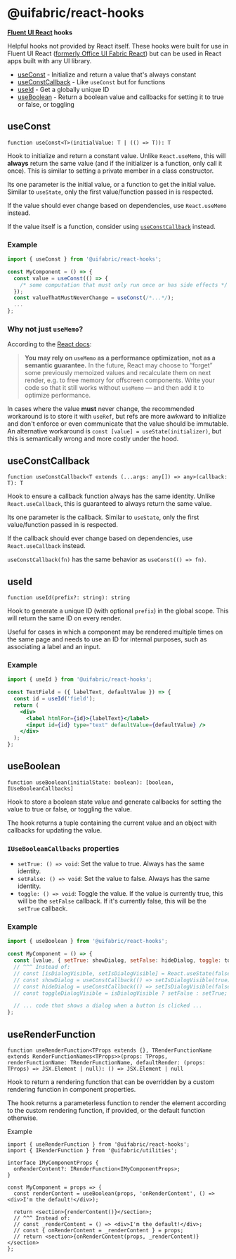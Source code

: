 # @uifabric/react-hooks

**[Fluent UI React](https://developer.microsoft.com/en-us/fluentui) hooks**

Helpful hooks not provided by React itself. These hooks were built for use in Fluent UI React ([formerly Office UI Fabric React](https://developer.microsoft.com/en-us/office/blogs/ui-fabric-is-evolving-into-fluent-ui/)) but can be used in React apps built with any UI library.

- [useConst](#useconst) - Initialize and return a value that's always constant
- [useConstCallback](#useconstcallback) - Like `useConst` but for functions
- [useId](#useid) - Get a globally unique ID
- [useBoolean](#useboolean) - Return a boolean value and callbacks for setting it to true or false, or toggling

## useConst

`function useConst<T>(initialValue: T | (() => T)): T`

Hook to initialize and return a constant value. Unlike `React.useMemo`, this will **always** return the same value (and if the initializer is a function, only call it once). This is similar to setting a private member in a class constructor.

Its one parameter is the initial value, or a function to get the initial value. Similar to `useState`, only the first value/function passed in is respected.

If the value should ever change based on dependencies, use `React.useMemo` instead.

If the value itself is a function, consider using [`useConstCallback`](#useconstcallback) instead.

### Example

```jsx
import { useConst } from '@uifabric/react-hooks';

const MyComponent = () => {
  const value = useConst(() => {
    /* some computation that must only run once or has side effects */
  });
  const valueThatMustNeverChange = useConst(/*...*/);
  ...
};
```

### Why not just `useMemo`?

According to the [React docs](https://reactjs.org/docs/hooks-reference.html#usememo):

> **You may rely on `useMemo` as a performance optimization, not as a semantic guarantee.** In the future, React may choose to “forget” some previously memoized values and recalculate them on next render, e.g. to free memory for offscreen components. Write your code so that it still works without `useMemo` — and then add it to optimize performance.

In cases where the value **must** never change, the recommended workaround is to store it with `useRef`, but refs are more awkward to initialize and don't enforce or even communicate that the value should be immutable. An alternative workaround is `const [value] = useState(initializer)`, but this is semantically wrong and more costly under the hood.

## useConstCallback

`function useConstCallback<T extends (...args: any[]) => any>(callback: T): T`

Hook to ensure a callback function always has the same identity. Unlike `React.useCallback`, this is guaranteed to always return the same value.

Its one parameter is the callback. Similar to `useState`, only the first value/function passed in is respected.

If the callback should ever change based on dependencies, use `React.useCallback` instead.

`useConstCallback(fn)` has the same behavior as `useConst(() => fn)`.

## useId

`function useId(prefix?: string): string`

Hook to generate a unique ID (with optional `prefix`) in the global scope. This will return the same ID on every render.

Useful for cases in which a component may be rendered multiple times on the same page and needs to use an ID for internal purposes, such as associating a label and an input.

### Example

```jsx
import { useId } from '@uifabric/react-hooks';

const TextField = ({ labelText, defaultValue }) => {
  const id = useId('field');
  return (
    <div>
      <label htmlFor={id}>{labelText}</label>
      <input id={id} type="text" defaultValue={defaultValue} />
    </div>
  );
};
```

## useBoolean

`function useBoolean(initialState: boolean): [boolean, IUseBooleanCallbacks]`

Hook to store a boolean state value and generate callbacks for setting the value to true or false, or toggling the value.

The hook returns a tuple containing the current value and an object with callbacks for updating the value.

### `IUseBooleanCallbacks` properties

- `setTrue: () => void`: Set the value to true. Always has the same identity.
- `setFalse: () => void`: Set the value to false. Always has the same identity.
- `toggle: () => void`: Toggle the value. If the value is currently true, this will be the `setFalse` callback. If it's currently false, this will be the `setTrue` callback.

### Example

```jsx
import { useBoolean } from '@uifabric/react-hooks';

const MyComponent = () => {
  const [value, { setTrue: showDialog, setFalse: hideDialog, toggle: toggleDialogVisible }] = useBoolean(false);
  // ^^^ Instead of:
  // const [isDialogVisible, setIsDialogVisible] = React.useState(false);
  // const showDialog = useConstCallback(() => setIsDialogVisible(true));
  // const hideDialog = useConstCallback(() => setIsDialogVisible(false));
  // const toggleDialogVisible = isDialogVisible ? setFalse : setTrue;

  // ... code that shows a dialog when a button is clicked ...
};
```

## useRenderFunction

`function useRenderFunction<TProps extends {}, TRenderFunctionName extends RenderFunctionNames<TProps>>(props: TProps, renderFunctionName: TRenderFunctionName, defaultRender: (props: TProps) => JSX.Element | null): () => JSX.Element | null`

Hook to return a rendering function that can be overridden by a custom rendering function in component properties.

The hook returns a parameterless function to render the element according to the custom rendering function, if provided, or the default function otherwise.

Example

```tsx
import { useRenderFunction } from '@uifabric/react-hooks';
import { IRenderFunction } from '@uifabric/utilities';

interface IMyComponentProps {
  onRenderContent?: IRenderFunction<IMyComponentProps>;
}

const MyComponent = props => {
  const renderContent = useBoolean(props, 'onRenderContent', () => <div>I'm the default!</div>);

  return <section>{renderContent()}</section>;
  // ^^^ Instead of:
  // const _renderContent = () => <div>I'm the default!</div>;
  // const { onRenderContent = _renderContent } = props;
  // return <section>{onRenderContent(props, _renderContent)}</section>
};
```
